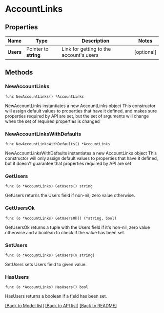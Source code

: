 # AccountLinks

## Properties

Name | Type | Description | Notes
------------ | ------------- | ------------- | -------------
**Users** | Pointer to **string** | Link for getting to the account&#39;s users | [optional] 

## Methods

### NewAccountLinks

`func NewAccountLinks() *AccountLinks`

NewAccountLinks instantiates a new AccountLinks object
This constructor will assign default values to properties that have it defined,
and makes sure properties required by API are set, but the set of arguments
will change when the set of required properties is changed

### NewAccountLinksWithDefaults

`func NewAccountLinksWithDefaults() *AccountLinks`

NewAccountLinksWithDefaults instantiates a new AccountLinks object
This constructor will only assign default values to properties that have it defined,
but it doesn't guarantee that properties required by API are set

### GetUsers

`func (o *AccountLinks) GetUsers() string`

GetUsers returns the Users field if non-nil, zero value otherwise.

### GetUsersOk

`func (o *AccountLinks) GetUsersOk() (*string, bool)`

GetUsersOk returns a tuple with the Users field if it's non-nil, zero value otherwise
and a boolean to check if the value has been set.

### SetUsers

`func (o *AccountLinks) SetUsers(v string)`

SetUsers sets Users field to given value.

### HasUsers

`func (o *AccountLinks) HasUsers() bool`

HasUsers returns a boolean if a field has been set.


[[Back to Model list]](../README.md#documentation-for-models) [[Back to API list]](../README.md#documentation-for-api-endpoints) [[Back to README]](../README.md)


